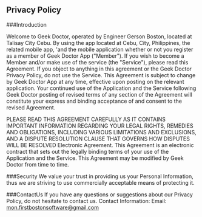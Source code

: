 Privacy Policy
--------------

###Introduction

Welcome to Geek Doctor, operated by Engineer Gerson Boston, located at Talisay City Cebu. By using the
app located at Cebu, City, Philippines, the related mobile app, 'and the mobile application
whether or not you register as a member of Geek Doctor App ("Member"). If you wish to become 
a Member and/or make use of the service (the "Service"), please read this Agreement. 
If you object to anything in this agreement or the Geek Doctor Privacy Policy, 
do not use the Service. This Agreement is subject to change by Geek Doctor App
at any time, effective upon posting on the relevant application. Your 
continued use of the Application and the Service following
Geek Doctor posting of revised terms of any section of the
Agreement will constitute your express and binding 
acceptance of and consent to the revised Agreement. 

PLEASE READ THIS AGREEMENT CAREFULLY AS IT CONTAINS IMPORTANT INFORMATION REGARDING YOUR 
LEGAL RIGHTS, REMEDIES AND OBLIGATIONS, INCLUDING
VARIOUS LIMITATIONS AND EXCLUSIONS, AND A DISPUTE
RESOLUTION CLAUSE THAT GOVERNS HOW DISPUTES WILL BE RESOLVED
Electronic Agreement. This Agreement is an electronic
contract that sets out the legally binding terms of your use of
the Application and the Service. This Agreement may be
modified by Geek Doctor from time to time.

###Security
We value your trust in providing us your Personal Information, thus we are striving 
to use commercially acceptable means of protecting it.

###ContactUs
If you have any questions or suggestions about our Privacy Policy, do not hesitate to contact us.
Contact Information:
Email: mon.firstbostonsoftware@gmail.com
